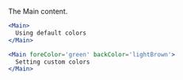The Main content.

```jsx
<Main>
  Using default colors
</Main>
```

```jsx
<Main foreColor='green' backColor='lightBrown'>
  Setting custom colors
</Main>
```
